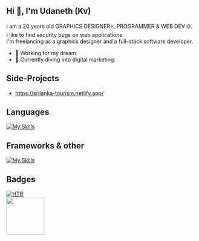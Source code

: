 ## Hi 👋, I'm Udaneth (Kv)

I am a 20 years old GRAPHICS DESIGNER⚡, PROGRAMMER & WEB DEV 🌐.<br>
I like to find security bugs on web applications.<br>
I'm freelancing as a graphics designer and a full-stack software developer.

- 🔭 Working for my dream.
- 🌱 Currently diving into digital marketing.

## Side-Projects
- https://srilanka-tourism.netlify.app/

## Languages
[![My Skills](https://skillicons.dev/icons?i=js,python,html,css,php,c,arduino&perline=5)]()
## Frameworks & other
[![My Skills](https://skillicons.dev/icons?i=firebase,vue,flask,sqlite,mysql,tailwind,bootstrap,netlify,htmx,godot,blender,arduino&perline=5)]()
## Badges
[![HTB](https://www.hackthebox.eu/badge/image/667531)](https://app.hackthebox.eu/profile/667531)<br>
[<img src="https://images.credly.com/size/340x340/images/af8c6b4e-fc31-47c4-8dcb-eb7a2065dc5b/I2CS__1_.png" width="100px">](https://www.credly.com/badges/bd5cf135-7276-4141-90db-7ed3b03f3701)


